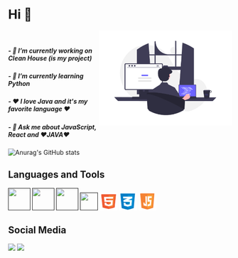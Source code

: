 <h1> Hi 👋 </h1>
   <img src="undraw_Programming_re_kg9v.png" min-width="200px" max-width="200px" width="300px" align="right">
   <br>
<h5>- 🔭 I’m currently working on Clean House (is my project)</h5>  
<h5>- 🌱 I’m currently learning Python</h5>                        
<h5>- ❤️ I love Java and it's my favorite language ❤️</h5>         
<h5>- 💬 Ask me about JavaScript, React and ❤️JAVA❤️</h5>          


![Anurag's GitHub stats](https://github-readme-stats.vercel.app/api?username=Rian6&show_icons=true&theme=dracula)

Languages and Tools      
-------------------------------------------------------------------------------------------------------      
 [<img src="https://cdn.iconscout.com/icon/free/png-512/java-43-569305.png" width=50 height=50/>]() [<img src = "https://upload.wikimedia.org/wikipedia/commons/thumb/a/a7/React-icon.svg/1200px-React-icon.svg.png" width=50 height=50>]() [<img src = "https://download.logo.wine/logo/PostgreSQL/PostgreSQL-Logo.wine.png" width=50 height=50>]() [<img src = "https://download.logo.wine/logo/MySQL/MySQL-Logo.wine.png" width=40 height=40>]() [<img src = "html.png" width=40 height=40>]() [<img src = "css.png" width=40 height=40>]() [<img src = "js.png" width=40 height=40>]()
 
Social Media      
-------------------------------------------------------------------------------------------------------      
[<img src="https://img.shields.io/badge/linkedin-%230077B5.svg?&style=for-the-badge&logo=linkedin&logoColor=white" />](https://www.linkedin.com/in/rian-m-9535b9116/) [<img src = "https://img.shields.io/badge/instagram-%23E4405F.svg?&style=for-the-badge&logo=instagram&logoColor=white">](https://www.instagram.com/rian_mendes5/)      

